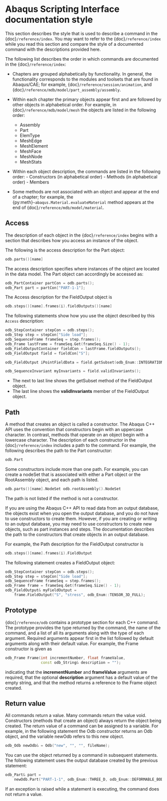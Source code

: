 # Abaqus Scripting Interface documentation style

This section describes the style that is used to describe a command in the {doc}`/reference/index`. You may want to refer to the {doc}`/reference/index` while you read this section and compare the style of a documented command with the descriptions provided here.

The following list describes the order in which commands are documented in the {doc}`/reference/index`:

- Chapters are grouped alphabetically by functionality. In general, the functionality corresponds to the modules and toolsets that are found in Abaqus/CAE; for example, {doc}`/reference/session/animation`, and {doc}`/reference/mdb/model/part_assembly/assembly`.

- Within each chapter the primary objects appear first and are followed by other objects in alphabetical order. For example, in {doc}`/reference/mdb/model/mesh` the objects are listed in the following order:

  - Assembly
  - Part
  - ElemType
  - MeshEdge
  - MeshElement
  - MeshFace
  - MeshNode
  - MeshStats

- Within each object description, the commands are listed in the following order:
  \- Constructors (in alphabetical order)
  \- Methods (in alphabetical order)
  \- Members

- Some methods are not associated with an object and appear at the end of a chapter; for example, the {py:meth}`~abaqus.Material.evaluateMaterial` method appears at the end of {doc}`/reference/mdb/model/material`.

## Access

The description of each object in the {doc}`/reference/index` begins with a section that describes how you access an instance of the object.

The following is the access description for the Part object:

```c++
odb.parts()[name]
```

The access description specifies where instances of the object are located in the data model. The Part object can accordingly be accessed as:

```c++
odb_PartContainer partCon = odb.parts();
odb_Part part = partCon["PART-1-1"];
```

The Access description for the FieldOutput object is

```c++
odb.steps()[name].frames(i).fieldOutputs()[name]
```

The following statements show how you use the object described by this `Access` description:

```c++
odb_StepContainer stepCon = odb.steps();
odb_Step step = stepCon["Side load"];
odb_SequenceFrame frameSeq = step.frames();
odb_Frame lastFrame = frameSeq.Get(frameSeq.Size() - 1);
odb_FieldOutputContainer fieldCon = lastFrame.fieldOutputs();
odb_FieldOutput field = fieldCon["S"];

odb_FieldOutput iPointFieldData = field.getSubset(odb_Enum::INTEGRATION_POINT);

odb_SequenceInvariant myInvariants = field.validInvariants();
```

- The next to last line shows the getSubset method of the FieldOutput object.
- The last line shows the **validInvariants** member of the FieldOutput object.

## Path

A method that creates an object is called a constructor. The Abaqus C++ API uses the convention that constructors begin with an uppercase character. In contrast, methods that operate on an object begin with a lowercase character. The description of each constructor in the {doc}`/reference/index` includes a path to the command. For example, the following describes the path to the Part constructor:

```c++
odb.Part
```

Some constructors include more than one path. For example, you can create a nodeSet that is associated with either a Part object or the RootAssembly object, and each path is listed.

```c++
odb.parts()[name].NodeSet odb.rootAssembly().NodeSet
```

The path is not listed if the method is not a constructor.

If you are using the Abaqus C++ API to read data from an output database, the objects exist when you open the output database, and you do not have to use constructors to create them. However, if you are creating or writing to an output database, you may need to use constructors to create new objects, such as part instances and steps. The documentation describes the path to the constructors that create objects in an output database.

For example, the Path description for the FieldOutput constructor is

```c++
odb.steps()[name].frames(i).FieldOutput
```

The following statement creates a FieldOutput object:

```c++
odb_StepContainer stepCon = odb.steps();
odb_Step step = stepCon["Side load"];
odb_SequenceFrame frameSeq = step.frames();
odb_Frame frame = frameSeq.Get(frameSeq.Size() - 1);
odb_FieldOutput& myFieldOutput =
    frame.FieldOutput("S", "stress", odb_Enum::TENSOR_3D_FULL);
```

## Prototype

{doc}`/reference/odb` contains a prototype section for each C++ command. The prototype provides the type returned by the command, the name of the command, and a list of all its arguments along with the type of each argument. Required arguments appear first in the list followed by default arguments along with their default value. For example, the Frame constructor is given as

```c++
odb_Frame Frame(int incrementNumber, float frameValue,
                const odb_String& description = "");
```

indicating that the **incrementNumber** and **frameValue** arguments are required, that the optional **description** argument has a default value of the empty string, and that the method returns a reference to the Frame object created.

## Return value

All commands return a value. Many commands return the value void. Constructors (methods that create an object) always return the object being created. The return value of a command can be assigned to a variable. For example, in the following statement the Odb constructor returns an Odb object, and the variable newOdb refers to this new object.

```c++
odb_Odb newOdb& = Odb("new", "", "", fileName);
```

You can use the object returned by a command in subsequent statements. The following statement uses the output database created by the previous statement:

```c++
odb_Part& part =
    newOdb.Part("PART-1-1", odb_Enum::THREE_D, odb_Enum::DEFORMABLE_BODY);
```

If an exception is raised while a statement is executing, the command does not return a value.
